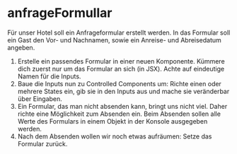 # anfrageFormullar

Für unser Hotel soll ein Anfrageformular erstellt werden. In das Formular soll ein Gast den Vor- und Nachnamen, sowie ein Anreise- und Abreisedatum angeben.
1. Erstelle ein passendes Formular in einer neuen Komponente. Kümmere dich zuerst nur um das Formular an sich (in JSX). Achte auf eindeutige Namen für die Inputs.
2. Baue die Inputs nun zu Controlled Components um: Richte einen oder mehrere States ein, gib sie in den Inputs aus und mache sie veränderbar über Eingaben.
3. Ein Formular, das man nicht absenden kann, bringt uns nicht viel. Daher richte eine Möglichkeit zum Absenden ein. Beim Absenden sollen alle Werte des Formulars in einem Objekt in der Konsole ausgegeben werden.
4. Nach dem Absenden wollen wir noch etwas aufräumen: Setze das Formular zurück.
